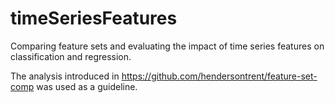 # timeSeriesFeatures
Comparing feature sets and evaluating the impact of time series features on classification and regression.

The analysis introduced in https://github.com/hendersontrent/feature-set-comp was used as a guideline.
